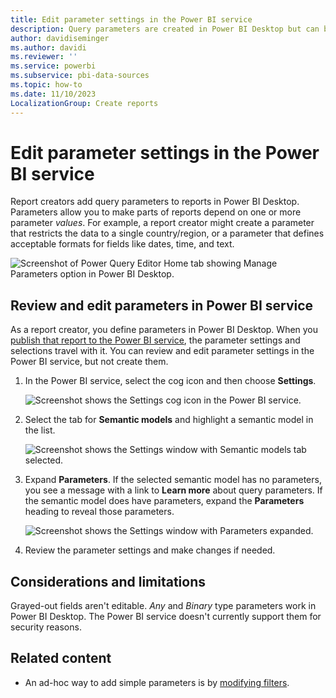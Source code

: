 ```yaml
---
title: Edit parameter settings in the Power BI service
description: Query parameters are created in Power BI Desktop but can be reviewed and updated in Power BI service.
author: davidiseminger
ms.author: davidi
ms.reviewer: ''
ms.service: powerbi
ms.subservice: pbi-data-sources
ms.topic: how-to
ms.date: 11/10/2023
LocalizationGroup: Create reports
---
```

# Edit parameter settings in the Power BI service

Report creators add query parameters to reports in Power BI Desktop. Parameters allow you to make parts of reports depend on one or more parameter *values*. For example, a report creator might create a parameter that restricts the data to a single country/region, or a parameter that defines acceptable formats for fields like dates, time, and text.

![Screenshot of Power Query Editor Home tab showing Manage Parameters option in Power BI Desktop.](media/service-parameters/power-bi-manage-parameters.png)

## Review and edit parameters in Power BI service

As a report creator, you define parameters in Power BI Desktop. When you [publish that report to the Power BI service](../create-reports/desktop-upload-desktop-files.md), the parameter settings and selections travel with it. You can review and edit parameter settings in the Power BI service, but not create them.

1. In the Power BI service, select the cog icon and then choose **Settings**.

   ![Screenshot shows the Settings cog icon in the Power BI service.](media/service-parameters/power-bi-cog.png)

1. Select the tab for **Semantic models** and highlight a semantic model in the list.

    ![Screenshot shows the Settings window with Semantic models tab selected.](media/service-parameters/power-bi-select-dataset-2.png)

1. Expand **Parameters**.  If the selected semantic model has no parameters, you see a message with a link to **Learn more** about query parameters. If the semantic model does have parameters, expand the **Parameters** heading to reveal those parameters.

    ![Screenshot shows the Settings window with Parameters expanded.](media/service-parameters/power-bi-settings.png)

1. Review the parameter settings and make changes if needed.

## Considerations and limitations

Grayed-out fields aren't editable. *Any* and *Binary* type parameters work in Power BI Desktop. The Power BI service doesn't currently support them for security reasons.

## Related content

- An ad-hoc way to add simple parameters is by [modifying filters](../collaborate-share/service-url-filters.md).
